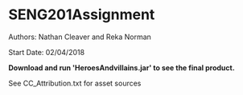 # SENG201Assignment
Authors: Nathan Cleaver and Reka Norman

Start Date: 02/04/2018

**Download and run 'HeroesAndvillains.jar' to see the final product.**

See CC_Attribution.txt for asset sources
